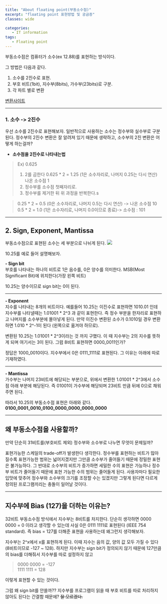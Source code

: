 ```yaml
---
title: "About floating point(부동소수점)"
excerpt: "floating point 표현방법 및 궁금증"
classes: wide

categories:
   - IT information
tags:
   - Floating point
---
```


부동소수점은 컴퓨터가 소수(ex 12.88)를 표현하는 방식이다.   

그 방법은 다음과 같다.
1. 소수를 2진수로 표현.
2. 부호 비트(1bit), 지수부(8bits), 가수부(23bits)로 구분.
3. 각 파트 별로 변환

[변환사이트](https://www.h-schmidt.net/FloatConverter/IEEE754.html)

***

### 1. 소수 -> 2진수

우선 소수를 2진수로 표현해보자. 일반적으로 사용하는 소수는 정수부와 실수부로 구분된다.
정수부의 2진수 변환은 잘 알려져 있기 때문에 생략하고, 소수부의 2진 변환은 어떻게 하는걸까?   

- **소수점을 2진수로 나타내는법**

> Ex) 0.625
> 1. 2를 곱한다
      0.625 * 2 = 1.25 (1은 소수자리로, 나머지 0.25는 다시 연산) 
      나온 소수점 1
> 2. 정수부를 소수점 첫째자리로.
> 3. 정수부를 제거한 뒤 위 과정을 반복한다.s

>    0.25 * 2 = 0.5 (0은 소수자리로, 나머지 0.5는 다시 연산) -> 나온 소수점 10    
>    0.5 * 2 = 1.0 (1은 소수자리로, 나머지 0.0이므로 종료)-> 소수점 : 101

***

## 2. Sign, Exponent, Mantissa

부동소수점으로 표현된 소수는 세 부분으로 나뉘게 된다.
![](https://username-jm.github.io/assets/images/1_floating_point.jpg)

10.25를 예로 들어 설명해보자.

**- Sign bit**   
부호를 나타내는 하나의 비트로 1은 음수를, 0은 양수를 의미한다. MSB(Most Significant Bit)에 위치한다(가장 왼쪽 비트)

10.25는 양수이므로 sign bit는 0이 된다.

***

**- Exponent**   
지수를 나타내는 8개의 비트이다. 예를들어 10.25는 이진수로 표현하면 1010.01 인데  지수부를 나타낼때는 1.01001 * 2^3 과 같이 표현한다. 즉 정수 부분을 한자리로 표현하고 나머지를 소수부분에 몰아넣게 된다. 만약 이진수 변환된 소수가 0.1010일 경우 변환하면 1.010 * 2^-1이 된다 (왼쪽으로 옮겨야 하므로). 

변환된 10.25는 1.01001 * 2^3이라는 것 까지 구했다. 이 때 지수부는 2의 지수를 뜻하게 되며 여기서는 3이 된다. 그럼 8비트 표현하면 0000_0011인가? 

정답은 1000_0010이다. 지수부에서 0은 0111_1111로 표현된다. 그 이유는 아래에 따로 기재하였다.   

***

**- Mantissa**   
가수부는 나머지 23비트에 해당되는 부분으로, 위에서 변환한 1.01001 * 2^3에서 소수점 아래 부분에 해당된다. 즉 01001이 가수부에 해당되며 23비트 만큼 뒤에 0으로 채워주면 된다.

따라서 10.25의 부동소수점 표현은 아래와 같다.   
**0100_0001_0010_0100_0000_0000_0000_0000**

***

## 왜 부동소수점을 사용할까?

만약 단순히 31비트를(부호비트 제외) 정수부와 소수부로 나누면 무엇이 문제일까?   

표현가능한 스케일의 trade-off가 발생한다 생각한다. 정수부를 표현하는 비트가 많아질수록 표현가능한 범위는 넓어지겠지만 그만큼 소수부가 줄어들기 때문에 정밀한 표현은 불가능하다. 그 반대로 소수부의 비트가 증가하면 세밀한 수의 표현은 가능하나 정수부 비트가 줄어들기 때문에 표현 가능한 수의 범위는 줄어들게 된다. 사용자마다 필요한 입맛에 맞추어 정수부와 소수부의 크기를 조정할 수는 있겠지만 그렇게 된다면 다르게 정의된 프로그램끼리는 충돌이 일어날 것이다.    

***


## 지수부에 Bias (127)을 더하는 이유는?

32비트 부동소수점 방식에서 지수부는 8비트를 차지한다. 단순히 생각하면 0000 0000 = 0 이라고 생각할 수 있는데 사실 0은 0111 1111로 표현된다 (IEEE 754 standard). 즉 bias = 127를 더해준 표현을 사용하는데 왜그런지 생각해보자.   

지수부는 2^x에서 x를 표현하게 된다. 이때 지수는 음의 값, 양의 값 모두 가질 수 있다 (8비트이므로 -127 ~ 128). 하지만 지수부는 sign bit가 정의되지 않기 때문에 127만큼의 bias를 더해줘서 지수부를 따로 설정하지 않고   

> 0000 0000 = -127   
> 1111 1111 = 128

이렇게 표현할 수 있는 것이다. 

그럼 왜 sign bit를 안쓸까?? 지수부를 프로그램이 읽을 때 부호 비트를 따로 처리하지 않아도 된다는 간결함 때문에? 
~~잘 모르겠다.~~

